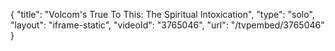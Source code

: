 {
    "title": "Volcom's True To This: The Spiritual Intoxication",
    "type": "solo",
    "layout": "iframe-static",
    "videoId": "3765046",
    "url": "\/tvpembed\/3765046"
}